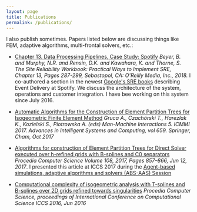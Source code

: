```yaml
---
layout: page
title: Publications
permalink: /publications/
---
```


I also publish sometimes. Papers listed below are discussing things like FEM, adaptive algorithms, multi-frontal solvers, etc.:

* [Chapter 13. Data Processing Pipelines, Case Study: Spotify](https://www.oreilly.com/library/view/the-site-reliability/9781492029496/ch13.html#case_study_spotify)
*Beyer, B. and Murphy, N.R. and Rensin, D.K. and Kawahara, K. and Thorne, S. The Site Reliability Workbook: Practical Ways to Implement SRE, Chapter 13, Pages 287-299, Sebastopol, CA: O'Reilly Media, Inc., 2018.* I co-authored a section in the newest [Google's SRE books](https://landing.google.com/sre/books/) describing Event Delivery at Spotify. We discuss the architecture of the system, operations and customer integration. I have bee working on this system since July 2016.

* [Automatic Algorithms for the Construction of Element Partition Trees for Isogeometric Finite Element Method](https://link.springer.com/chapter/10.1007/978-3-319-67792-7_28?lipi=urn%3Ali%3Apage%3Ad_flagship3_profile_view_base%3BMUSFh5JASNKOiUppFiv8QA%3D%3D) 
*Gruca A., Czachórski T., Harezlak K., Kozielski S., Piotrowska A. (eds) Man-Machine Interactions 5. ICMMI 2017. Advances in Intelligent Systems and Computing, vol 659. Springer, Cham, Oct 2017*

* [Algorithms for construction of Element Partition Trees for Direct Solver executed over h-refined grids with B-splines and C0 separators](http://www.sciencedirect.com/science/article/pii/S1877050917306026?lipi=urn%3Ali%3Apage%3Ad_flagship3_profile_view_base%3BMUSFh5JASNKOiUppFiv8QA%3D%3D) 
*Procedia Computer Science Volume 108, 2017, Pages 857–866, Jun 12, 2017*. I presented this article at ICCS 2017 during the [Agent-based simulations, adaptive algorithms and solvers (ABS-AAS) Session](http://www.iccs-meeting.org/iccs2017/wp-content/schedule/pages/ABS-AAS2.html)

* [Computational complexity of isogeometric analysis with T-splines and B-splines over 2D grids refined towards singularities](https://www.eccomas2016.org/proceedings/pdf/6715.pdf) 
*Procedia Computer Science, proceedings of International Conference on Computational Science ICCS 2016, Jun 2016*






